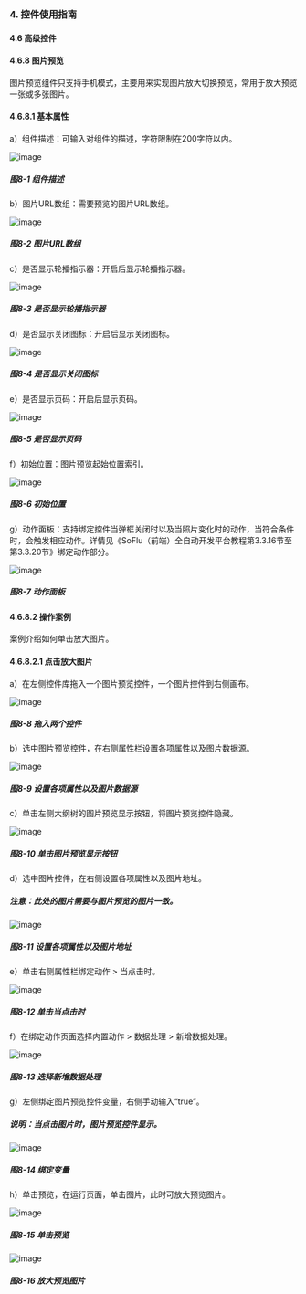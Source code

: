 ### 4. 控件使用指南

#### 4.6 高级控件

#### 4.6.8 图片预览

图片预览组件只支持手机模式，主要用来实现图片放大切换预览，常用于放大预览一张或多张图片。

#### 4.6.8.1 基本属性

a）组件描述：可输入对组件的描述，字符限制在200字符以内。

![image](https://user-images.githubusercontent.com/79617492/226308380-e73c561b-e20b-485a-9443-06857f35bacd.png)

##### 图8-1 组件描述

b）图片URL数组：需要预览的图片URL数组。

![image](https://user-images.githubusercontent.com/79617492/226308412-5caada36-12d3-41f5-9067-214d7caf11f5.png)

##### 图8-2 图片URL数组

c）是否显示轮播指示器：开启后显示轮播指示器。

![image](https://user-images.githubusercontent.com/79617492/226308455-95724670-630a-44e1-88de-94b9458f6a73.png)

##### 图8-3 是否显示轮播指示器

d）是否显示关闭图标：开启后显示关闭图标。

![image](https://user-images.githubusercontent.com/79617492/226308532-c665c362-647e-429f-bb51-1c161055ce50.png)

##### 图8-4 是否显示关闭图标

e）是否显示页码：开启后显示页码。

![image](https://user-images.githubusercontent.com/79617492/226308591-70b57038-a631-42ab-9041-95e7526cba29.png)

##### 图8-5 是否显示页码

f）初始位置：图片预览起始位置索引。

![image](https://user-images.githubusercontent.com/79617492/226308616-bb8428d4-c925-47ff-a217-58668499fd5c.png)

##### 图8-6 初始位置

g）动作面板：支持绑定控件当弹框关闭时以及当照片变化时的动作，当符合条件时，会触发相应动作。详情见《SoFlu（前端）全自动开发平台教程第3.3.16节至第3.3.20节》绑定动作部分。

![image](https://user-images.githubusercontent.com/79617492/226308639-e6a54cea-70f9-4f53-8066-b8294c30d20f.png)

##### 图8-7 动作面板

#### 4.6.8.2 操作案例

案例介绍如何单击放大图片。

#### 4.6.8.2.1 点击放大图片

a）在左侧控件库拖入一个图片预览控件，一个图片控件到右侧画布。

![image](https://user-images.githubusercontent.com/79617492/226308906-3269d4ad-9c4c-4693-8082-ce49260927da.png)

##### 图8-8 拖入两个控件

b）选中图片预览控件，在右侧属性栏设置各项属性以及图片数据源。

![image](https://user-images.githubusercontent.com/79617492/226308929-dc06cb12-2130-4aa4-aa12-5383246a4243.png)

##### 图8-9 设置各项属性以及图片数据源

c）单击左侧大纲树的图片预览显示按钮，将图片预览控件隐藏。

![image](https://user-images.githubusercontent.com/79617492/226308960-743eb2ef-2fe2-425d-a323-792224bcaee7.png)

##### 图8-10 单击图片预览显示按钮

d）选中图片控件，在右侧设置各项属性以及图片地址。

##### 注意：此处的图片需要与图片预览的图片一致。

![image](https://user-images.githubusercontent.com/79617492/226309073-931cca3b-8d2b-414e-96ae-44661d0016fd.png)

##### 图8-11 设置各项属性以及图片地址

e）单击右侧属性栏绑定动作 > 当点击时。

![image](https://user-images.githubusercontent.com/79617492/226309093-6b3db877-7b78-4c4b-a6e4-cb27ce9aceeb.png)

##### 图8-12 单击当点击时

f）在绑定动作页面选择内置动作 > 数据处理 > 新增数据处理。

![image](https://user-images.githubusercontent.com/79617492/226309120-e969418a-3ddd-4bf6-bfca-878e99c599cf.png)

##### 图8-13 选择新增数据处理

g）左侧绑定图片预览控件变量，右侧手动输入“true”。

##### 说明：当点击图片时，图片预览控件显示。

![image](https://user-images.githubusercontent.com/79617492/226309217-3d0cc061-4fc8-4477-a572-a74487224fcc.png)

##### 图8-14 绑定变量

h）单击预览，在运行页面，单击图片，此时可放大预览图片。

![image](https://user-images.githubusercontent.com/79617492/226309234-dc837d23-2425-44cf-a329-629e45a267bb.png)

##### 图8-15 单击预览

![image](https://user-images.githubusercontent.com/79617492/226309250-b83dec1f-9a0d-4468-92d3-63dc376fb610.png)

##### 图8-16 放大预览图片
